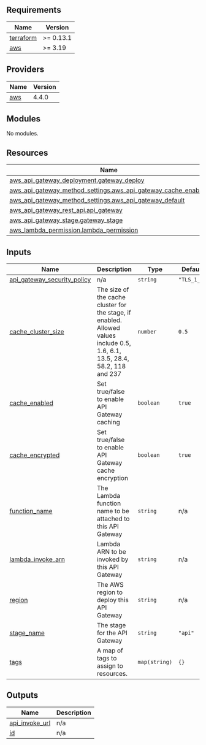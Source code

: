 <!-- BEGIN_TF_DOCS -->
## Requirements

| Name | Version |
|------|---------|
| <a name="requirement_terraform"></a> [terraform](#requirement\_terraform) | >= 0.13.1 |
| <a name="requirement_aws"></a> [aws](#requirement\_aws) | >= 3.19 |

## Providers

| Name | Version |
|------|---------|
| <a name="provider_aws"></a> [aws](#provider\_aws) | 4.4.0 |

## Modules

No modules.

## Resources

| Name | Type |
|------|------|
| [aws_api_gateway_deployment.gateway_deploy](https://registry.terraform.io/providers/hashicorp/aws/latest/docs/resources/api_gateway_deployment) | resource |
| [aws_api_gateway_method_settings.aws_api_gateway_cache_enabled](https://registry.terraform.io/providers/hashicorp/aws/latest/docs/resources/api_gateway_method_settings) | resource |
| [aws_api_gateway_method_settings.aws_api_gateway_default](https://registry.terraform.io/providers/hashicorp/aws/latest/docs/resources/api_gateway_method_settings) | resource |
| [aws_api_gateway_rest_api.api_gateway](https://registry.terraform.io/providers/hashicorp/aws/latest/docs/resources/api_gateway_rest_api) | resource |
| [aws_api_gateway_stage.gateway_stage](https://registry.terraform.io/providers/hashicorp/aws/latest/docs/resources/api_gateway_stage) | resource |
| [aws_lambda_permission.lambda_permission](https://registry.terraform.io/providers/hashicorp/aws/latest/docs/resources/lambda_permission) | resource |

## Inputs

| Name | Description | Type | Default | Required |
|------|-------------|------|---------|:--------:|
| <a name="input_api_gateway_security_policy"></a> [api\_gateway\_security\_policy](#input\_api\_gateway\_security\_policy) | n/a | `string` | `"TLS_1_2"` | no |
| <a name="input_cache_cluster_size"></a> [cache\_cluster\_size](#input\_cache\_cluster\_size) | The size of the cache cluster for the stage, if enabled. Allowed values include 0.5, 1.6, 6.1, 13.5, 28.4, 58.2, 118 and 237 | `number` | `0.5` | no |
| <a name="input_cache_enabled"></a> [cache\_enabled](#input\_cache\_enabled) | Set true/false to enable API Gateway caching | `boolean` | `true` | no |
| <a name="input_cache_encrypted"></a> [cache\_encrypted](#input\_cache\_encrypted) | Set true/false to enable API Gateway cache encryption | `boolean` | `true` | no |
| <a name="input_function_name"></a> [function\_name](#input\_function\_name) | The Lambda function name to be attached to this API Gateway | `string` | n/a | yes |
| <a name="input_lambda_invoke_arn"></a> [lambda\_invoke\_arn](#input\_lambda\_invoke\_arn) | Lambda ARN to be invoked by this API Gateway | `string` | n/a | yes |
| <a name="input_region"></a> [region](#input\_region) | The AWS region to deploy this API Gateway | `string` | n/a | yes |
| <a name="input_stage_name"></a> [stage\_name](#input\_stage\_name) | The stage for the API Gateway | `string` | `"api"` | no |
| <a name="input_tags"></a> [tags](#input\_tags) | A map of tags to assign to resources. | `map(string)` | `{}` | no |

## Outputs

| Name | Description |
|------|-------------|
| <a name="output_api_invoke_url"></a> [api\_invoke\_url](#output\_api\_invoke\_url) | n/a |
| <a name="output_id"></a> [id](#output\_id) | n/a |
<!-- END_TF_DOCS -->